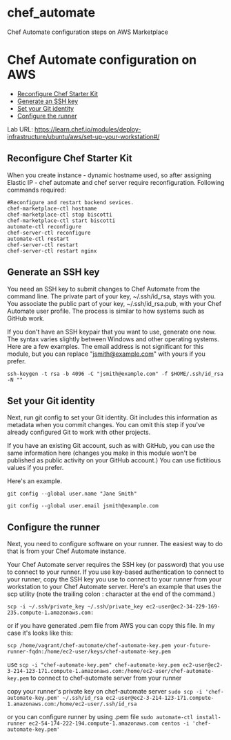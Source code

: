 # chef_automate
Chef Automate configuration steps on AWS Marketplace

#  Chef Automate configuration on AWS
- [Reconfigure Chef Starter Kit](#reconfigure-chef-starter-kit)
- [Generate an SSH key](#generate-an-ssh-key)
- [Set your Git identity](#set-your-git-identity)
- [Configure the runner](#configure-the-runner)

Lab URL: https://learn.chef.io/modules/deploy-infrastructure/ubuntu/aws/set-up-your-workstation#/

## Reconfigure Chef Starter Kit
When you create instance - dynamic hostname used, so after assigning Elastic IP - chef automate and chef server require reconfiguration. Following commands required:

``` 
#Reconfigure and restart backend sevices.
chef-marketplace-ctl hostname 
chef-marketplace-ctl stop biscotti
chef-marketplace-ctl start biscotti
automate-ctl reconfigure
chef-server-ctl reconfigure
automate-ctl restart
chef-server-ctl restart
chef-server-ctl restart nginx
```

## Generate an SSH key
You need an SSH key to submit changes to Chef Automate from the command line. The private part of your key, ~/.ssh/id_rsa, stays with you. You associate the public part of your key, ~/.ssh/id_rsa.pub, with your Chef Automate user profile. The process is similar to how systems such as GitHub work.

If you don't have an SSH keypair that you want to use, generate one now. The syntax varies slightly between Windows and other operating systems. Here are a few examples. The email address is not significant for this module, but you can replace "jsmith@example.com" with yours if you prefer.

``` 
ssh-keygen -t rsa -b 4096 -C "jsmith@example.com" -f $HOME/.ssh/id_rsa -N ""
```

## Set your Git identity
Next, run git config to set your Git identity. Git includes this information as metadata when you commit changes. You can omit this step if you've already configured Git to work with other projects.

If you have an existing Git account, such as with GitHub, you can use the same information here (changes you make in this module won't be published as public activity on your GitHub account.) You can use fictitious values if you prefer.

Here's an example.


```
git config --global user.name "Jane Smith"
```

```
git config --global user.email jsmith@example.com
```

## Configure the runner
Next, you need to configure software on your runner. The easiest way to do that is from your Chef Automate instance.

Your Chef Automate server requires the SSH key (or password) that you use to connect to your runner. If you use key-based authentication to connect to your runner, copy the SSH key you use to connect to your runner from your workstation to your Chef Automate server. Here's an example that uses the scp utility (note the trailing colon : character at the end of the command.)

```
scp -i ~/.ssh/private_key ~/.ssh/private_key ec2-user@ec2-34-229-169-235.compute-1.amazonaws.com:
```

or if you have generated .pem file from AWS you can copy this file. In my case it's looks like this:

```
scp /home/vagrant/chef-automate/chef-automate-key.pem your-future-runner-fqdn:/home/ec2-user/keys/chef-automate-key.pem
```


use ``` scp -i "chef-automate-key.pem" chef-automate-key.pem ec2-user@ec2-3-214-123-171.compute-1.amazonaws.com:/home/ec2-user/chef-automate-key.pem ``` to connect to chef-automate server from your runner 

copy your runner's private key on chef-automate server
``` sudo scp -i 'chef-automate-key.pem' ~/.ssh/id_rsa ec2-user@ec2-3-214-123-171.compute-1.amazonaws.com:/home/ec2-user/.ssh/id_rsa ```

or you can configure runner by using .pem file
``` sudo automate-ctl install-runner ec2-54-174-222-194.compute-1.amazonaws.com centos -i 'chef-automate-key.pem' ```
